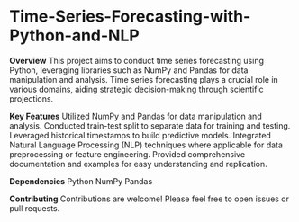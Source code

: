# Time-Series-Forecasting-with-Python-and-NLP

**Overview**
This project aims to conduct time series forecasting using Python, leveraging libraries such as NumPy and Pandas for data manipulation and analysis. Time series forecasting plays a crucial role in various domains, aiding strategic decision-making through scientific projections.

**Key Features**
Utilized NumPy and Pandas for data manipulation and analysis.
Conducted train-test split to separate data for training and testing.
Leveraged historical timestamps to build predictive models.
Integrated Natural Language Processing (NLP) techniques where applicable for data preprocessing or feature engineering.
Provided comprehensive documentation and examples for easy understanding and replication.

**Dependencies**
Python
NumPy
Pandas

**Contributing**
Contributions are welcome! Please feel free to open issues or pull requests.
